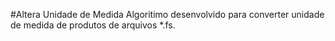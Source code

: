 #Altera Unidade de Medida
Algoritimo desenvolvido para converter unidade de medida de produtos de arquivos *.fs. 